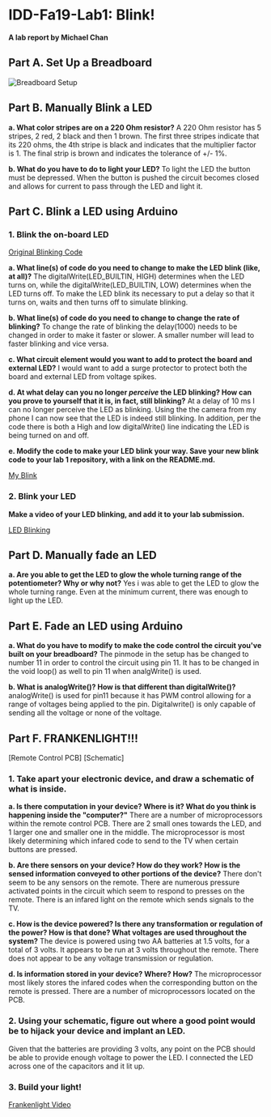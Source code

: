 # IDD-Fa19-Lab1: Blink!

**A lab report by Michael Chan**


## Part A. Set Up a Breadboard

![Breadboard Setup](https://github.com/mkc233/IDD-Fa19-Lab1/blob/master/Breadboard_Setup.jpg)


## Part B. Manually Blink a LED

**a. What color stripes are on a 220 Ohm resistor?**
A 220 Ohm resistor has 5 stripes, 2 red, 2 black and then 1 brown.  The first three stripes indicate that its 220 ohms, the 4th stripe is black and indicates that the multiplier factor is 1.  The final strip is brown and indicates the tolerance of +/- 1%.  
 
**b. What do you have to do to light your LED?**
To light the LED the button must be depressed.  When the button is pushed the circuit becomes closed and allows for current to pass through the LED and light it.

## Part C. Blink a LED using Arduino

### 1. Blink the on-board LED

[Original Blinking Code](https://github.com/mkc233/IDD-Fa19-Lab1/blob/master/code/originalBlinkCode)

**a. What line(s) of code do you need to change to make the LED blink (like, at all)?**
The digitalWrite(LED_BUILTIN, HIGH) determines when the LED turns on, while the digitalWrite(LED_BUILTIN, LOW) determines when the LED turns off.  To make the LED blink its necessary to put a delay so that it turns on, waits and then turns off to simulate blinking.

**b. What line(s) of code do you need to change to change the rate of blinking?**
To change the rate of blinking the delay(1000) needs to be changed in order to make it faster or slower.  A smaller number will lead to faster blinking and vice versa.

**c. What circuit element would you want to add to protect the board and external LED?**
I would want to add a surge protector to protect both the board and external LED from voltage spikes.
 
**d. At what delay can you no longer *perceive* the LED blinking? How can you prove to yourself that it is, in fact, still blinking?**
At a delay of 10 ms I can no longer perceive the LED as blinking.  Using the the camera from my phone I can now see that the LED is indeed still blinking.  In addition, per the code there is both a High and low digitalWrite() line indicating the LED is being turned on and off.

**e. Modify the code to make your LED blink your way. Save your new blink code to your lab 1 repository, with a link on the README.md.**

[My Blink](https://github.com/mkc233/IDD-Fa19-Lab1/blob/master/code/myBlink)


### 2. Blink your LED

**Make a video of your LED blinking, and add it to your lab submission.**

[LED Blinking](https://www.youtube.com/watch?v=IVfwgCXlV_M)


## Part D. Manually fade an LED

**a. Are you able to get the LED to glow the whole turning range of the potentiometer? Why or why not?**
Yes i was able to get the LED to glow the whole turning range.  Even at the minimum current, there was enough to light up the LED.


## Part E. Fade an LED using Arduino

**a. What do you have to modify to make the code control the circuit you've built on your breadboard?**
The pinmode in the setup has be changed to number 11 in order to control the circuit using pin 11.  It has to be changed in the void loop() as well to pin 11 when analgWrite() is used. 

**b. What is analogWrite()? How is that different than digitalWrite()?**
analogWrite() is used for pin11 because it has PWM control allowing for a range of voltages being applied to the pin.  Digitalwrite() is only capable of sending all the voltage or none of the voltage.

## Part F. FRANKENLIGHT!!!

[Remote Control PCB]
[Schematic]

### 1. Take apart your electronic device, and draw a schematic of what is inside. 

**a. Is there computation in your device? Where is it? What do you think is happening inside the "computer?"**
There are a number of microprocessors within the remote control PCB.  There are 2 small ones towards the LED, and 1 larger one and smaller one in the middle.  The microprocessor is most likely determining which infared code to send to the TV when certain buttons are pressed.  

**b. Are there sensors on your device? How do they work? How is the sensed information conveyed to other portions of the device?**
There don't seem to be any sensors on the remote.  There are numerous pressure activated points in the circuit which seem to respond to presses on the remote. There is an infared light on the remote which sends signals to the TV.

**c. How is the device powered? Is there any transformation or regulation of the power? How is that done? What voltages are used throughout the system?**
The device is powered using two AA batteries at 1.5 volts, for a total of 3 volts.  It appears to be run at 3 volts throughout the remote.  There does not appear to be any voltage transmission or regulation.  

**d. Is information stored in your device? Where? How?**
The microprocessor most likely stores the infared codes when the corresponding button on the remote is pressed.  There are a number of microprocessors located on the PCB.

### 2. Using your schematic, figure out where a good point would be to hijack your device and implant an LED.

Given that the batteries are providing 3 volts, any point on the PCB should be able to provide enough voltage to power the LED.  I connected the LED across one of the capacitors and it lit up.  

### 3. Build your light!

[Frankenlight Video](https://youtu.be/nDJ_xCq2KSs)
